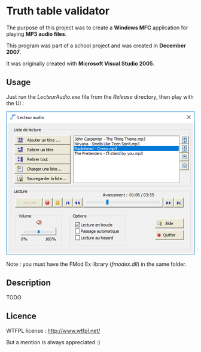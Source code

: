 # Truth table validator

The purpose of this project was to create a **Windows MFC** application for playing **MP3 audio files**.

This program was part of a school project and was created in **December 2007**.

It was originally created with **Microsoft Visual Studio 2005**.

## Usage

Just run the _LecteurAudio.exe_ file from the _Release_ directory, then play with the UI :

![Main interface](doc/main_interface.png?raw=true "Main interface")

Note : you must have the FMod Ex library (_fmodex.dll_) in the same folder.

## Description

TODO

## Licence

WTFPL license : http://www.wtfpl.net/

But a mention is always appreciated :)